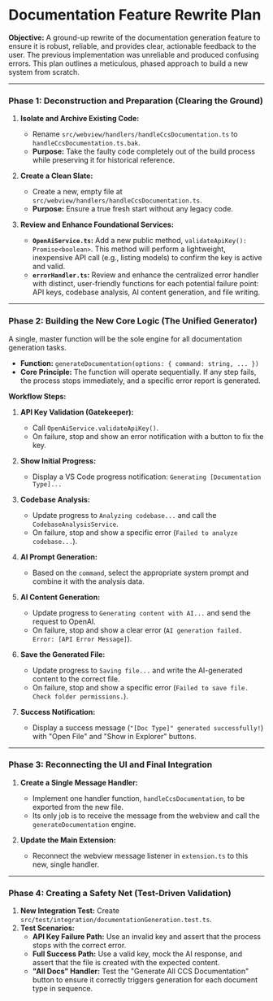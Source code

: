 # Documentation Feature Rewrite Plan

**Objective:** A ground-up rewrite of the documentation generation feature to ensure it is robust, reliable, and provides clear, actionable feedback to the user. The previous implementation was unreliable and produced confusing errors. This plan outlines a meticulous, phased approach to build a new system from scratch.

--- 

### Phase 1: Deconstruction and Preparation (Clearing the Ground)

1.  **Isolate and Archive Existing Code:**
    *   Rename `src/webview/handlers/handleCcsDocumentation.ts` to `handleCcsDocumentation.ts.bak`.
    *   **Purpose:** Take the faulty code completely out of the build process while preserving it for historical reference.

2.  **Create a Clean Slate:**
    *   Create a new, empty file at `src/webview/handlers/handleCcsDocumentation.ts`.
    *   **Purpose:** Ensure a true fresh start without any legacy code.

3.  **Review and Enhance Foundational Services:**
    *   **`OpenAiService.ts`:** Add a new public method, `validateApiKey(): Promise<boolean>`. This method will perform a lightweight, inexpensive API call (e.g., listing models) to confirm the key is active and valid.
    *   **`errorHandler.ts`:** Review and enhance the centralized error handler with distinct, user-friendly functions for each potential failure point: API keys, codebase analysis, AI content generation, and file writing.

---

### Phase 2: Building the New Core Logic (The Unified Generator)

A single, master function will be the sole engine for all documentation generation tasks.

*   **Function:** `generateDocumentation(options: { command: string, ... })`
*   **Core Principle:** The function will operate sequentially. If any step fails, the process stops immediately, and a specific error report is generated.

**Workflow Steps:**

1.  **API Key Validation (Gatekeeper):**
    *   Call `OpenAiService.validateApiKey()`.
    *   On failure, stop and show an error notification with a button to fix the key.

2.  **Show Initial Progress:**
    *   Display a VS Code progress notification: `Generating [Documentation Type]...`

3.  **Codebase Analysis:**
    *   Update progress to `Analyzing codebase...` and call the `CodebaseAnalysisService`.
    *   On failure, stop and show a specific error (`Failed to analyze codebase...`).

4.  **AI Prompt Generation:**
    *   Based on the `command`, select the appropriate system prompt and combine it with the analysis data.

5.  **AI Content Generation:**
    *   Update progress to `Generating content with AI...` and send the request to OpenAI.
    *   On failure, stop and show a clear error (`AI generation failed. Error: [API Error Message]`).

6.  **Save the Generated File:**
    *   Update progress to `Saving file...` and write the AI-generated content to the correct file.
    *   On failure, stop and show a specific error (`Failed to save file. Check folder permissions.`).

7.  **Success Notification:**
    *   Display a success message (`"[Doc Type]" generated successfully!`) with "Open File" and "Show in Explorer" buttons.

---

### Phase 3: Reconnecting the UI and Final Integration

1.  **Create a Single Message Handler:**
    *   Implement one handler function, `handleCcsDocumentation`, to be exported from the new file.
    *   Its only job is to receive the message from the webview and call the `generateDocumentation` engine.

2.  **Update the Main Extension:**
    *   Reconnect the webview message listener in `extension.ts` to this new, single handler.

---

### Phase 4: Creating a Safety Net (Test-Driven Validation)

1.  **New Integration Test:** Create `src/test/integration/documentationGeneration.test.ts`.
2.  **Test Scenarios:**
    *   **API Key Failure Path:** Use an invalid key and assert that the process stops with the correct error.
    *   **Full Success Path:** Use a valid key, mock the AI response, and assert that the file is created with the expected content.
    *   **"All Docs" Handler:** Test the "Generate All CCS Documentation" button to ensure it correctly triggers generation for each document type in sequence.
